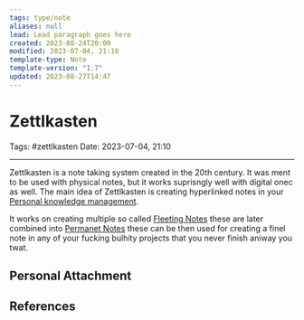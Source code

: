 ```yaml
---
tags: type/note
aliases: null
lead: Lead paragraph goes here
created: 2023-08-24T20:00
modified: 2023-07-04, 21:10
template-type: Note
template-version: "1.7"
updated: 2023-08-27T14:47
---
```


# Zettlkasten

Tags: #zettlkasten
Date: 2023-07-04, 21:10

---
Zettlkasten is a note taking system created in the 20th century. It was ment to be used with physical notes, but it works suprisngly well with digital onec as well. The main idea of Zettlkasten is creating hyperlinked notes in your [Personal knowledge management](Personal%20knowledge%20management.md). 

It works on creating multiple so called [Fleeting Notes](Fleeting%20Notes) these are later combined into [Permanet Notes](Permanet%20Notes) these can be then used for creating a finel note in any of your fucking bulhity projects that you never finish aniway you twat.

## Personal Attachment

## References
